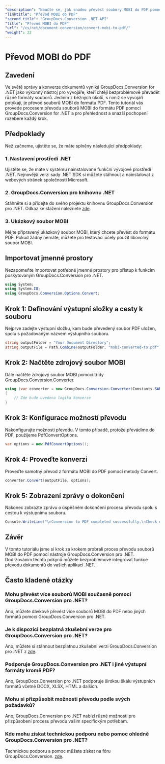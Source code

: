 ```yaml
---
"description": "Naučte se, jak snadno převést soubory MOBI do PDF pomocí GroupDocs.Conversion pro .NET. Postupujte podle našeho podrobného návodu."
"linktitle": "Převod MOBI do PDF"
"second_title": "GroupDocs.Conversion .NET API"
"title": "Převod MOBI do PDF"
"url": "/cs/net/document-conversion/convert-mobi-to-pdf/"
"weight": 22
---
```


# Převod MOBI do PDF

## Zavedení
Ve světě správy a konverze dokumentů vyniká GroupDocs.Conversion for .NET jako výkonný nástroj pro vývojáře, kteří chtějí bezproblémově převádět různé formáty souborů. Jedním z běžných úkolů, s nimiž se vývojáři potýkají, je převod souborů MOBI do formátu PDF. Tento tutoriál vás provede procesem převodu souborů MOBI do formátu PDF pomocí GroupDocs.Conversion for .NET a pro přehlednost a snazší pochopení rozebere každý krok.
## Předpoklady
Než začneme, ujistěte se, že máte splněny následující předpoklady:
### 1. Nastavení prostředí .NET
Ujistěte se, že máte v systému nainstalované funkční vývojové prostředí .NET. Nejnovější verzi sady .NET SDK si můžete stáhnout a nainstalovat z webových stránek společnosti Microsoft.
### 2. GroupDocs.Conversion pro knihovnu .NET
Stáhněte si a přidejte do svého projektu knihovnu GroupDocs.Conversion pro .NET. Odkaz ke stažení naleznete [zde](https://releases.groupdocs.com/conversion/net/).
### 3. Ukázkový soubor MOBI
Mějte připravený ukázkový soubor MOBI, který chcete převést do formátu PDF. Pokud žádný nemáte, můžete pro testovací účely použít libovolný soubor MOBI.

## Importovat jmenné prostory
Nezapomeňte importovat potřebné jmenné prostory pro přístup k funkcím poskytovaným GroupDocs.Conversion pro .NET.
```csharp
using System;
using System.IO;
using GroupDocs.Conversion.Options.Convert;
```
## Krok 1: Definování výstupní složky a cesty k souboru
Nejprve zadejte výstupní složku, kam bude převedený soubor PDF uložen, spolu s požadovaným názvem výstupního souboru.
```csharp
string outputFolder = "Your Document Directory";
string outputFile = Path.Combine(outputFolder, "mobi-converted-to.pdf");
```
## Krok 2: Načtěte zdrojový soubor MOBI
Dále načtěte zdrojový soubor MOBI pomocí třídy GroupDocs.Conversion.Converter.
```csharp
using (var converter = new GroupDocs.Conversion.Converter(Constants.SAMPLE_MOBI))
{
    // Zde bude uvedena logika konverze
}
```
## Krok 3: Konfigurace možností převodu
Nakonfigurujte možnosti převodu. V tomto případě, protože převádíme do PDF, použijeme PdfConvertOptions.
```csharp
var options = new PdfConvertOptions();
```
## Krok 4: Proveďte konverzi
Proveďte samotný převod z formátu MOBI do PDF pomocí metody Convert.
```csharp
converter.Convert(outputFile, options);
```
## Krok 5: Zobrazení zprávy o dokončení
Nakonec zobrazte zprávu o úspěšném dokončení procesu převodu spolu s cestou k výstupnímu souboru.
```csharp
Console.WriteLine("\nConversion to PDF completed successfully.\nCheck output in {0}", outputFolder);
```

## Závěr
V tomto tutoriálu jsme si krok za krokem probrali proces převodu souborů MOBI do PDF pomocí nástroje GroupDocs.Conversion pro .NET. Dodržováním těchto pokynů můžete bezproblémově integrovat funkce převodu dokumentů do vašich aplikací .NET.
## Často kladené otázky
### Mohu převést více souborů MOBI současně pomocí GroupDocs.Conversion pro .NET?
Ano, můžete dávkově převést více souborů MOBI do PDF nebo jiných formátů pomocí GroupDocs.Conversion pro .NET.
### Je k dispozici bezplatná zkušební verze pro GroupDocs.Conversion pro .NET?
Ano, můžete si stáhnout bezplatnou zkušební verzi GroupDocs.Conversion pro .NET z [zde](https://releases.groupdocs.com/).
### Podporuje GroupDocs.Conversion pro .NET i jiné výstupní formáty kromě PDF?
Ano, GroupDocs.Conversion pro .NET podporuje širokou škálu výstupních formátů včetně DOCX, XLSX, HTML a dalších.
### Mohu si přizpůsobit možnosti převodu podle svých požadavků?
Ano, GroupDocs.Conversion pro .NET nabízí různé možnosti pro přizpůsobení procesu převodu vašim specifickým potřebám.
### Kde mohu získat technickou podporu nebo pomoc ohledně GroupDocs.Conversion pro .NET?
Technickou podporu a pomoc můžete získat na fóru GroupDocs.Conversion. [zde](https://forum.groupdocs.com/c/conversion/11).